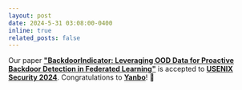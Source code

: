 ```yaml
---
layout: post
date: 2024-5-31 03:08:00-0400
inline: true
related_posts: false
---
```


Our paper [**"BackdoorIndicator: Leveraging OOD Data for Proactive Backdoor Detection in Federated Learning"**](https://arxiv.org/abs/2405.20862) is accepted to [**USENIX Security 2024**](https://www.usenix.org/conference/usenixsecurity24/presentation/li-songze). Congratulations to [**Yanbo**](https://ybdai7.github.io/)! :rocket: